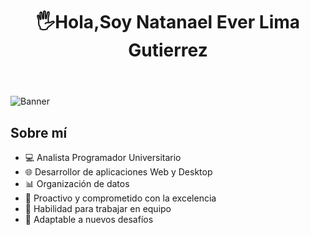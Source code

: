 <body>
    <header>
         <center><h1 aling="center"> 🖐Hola,Soy Natanael Ever Lima Gutierrez</h1></center>
    </header>
    <img src="https://i.postimg.cc/YCGkLwc2/banner-linkedin.png" alt="Banner" class="banner">
    <div class="container">
        <section class="about">
            <h2>Sobre mí</h2>
            <ul>
                <li>💻 Analista Programador Universitario</li>
                <li>🌐 Desarrollor de aplicaciones Web y Desktop</li>
                <li>📊 Organización de datos</li>
                <li>🚀 Proactivo y comprometido con la excelencia</li>
                <li>🤝 Habilidad para trabajar en equipo</li>
                <li>🔧 Adaptable a nuevos desafíos</li>
            </ul>
        </section>
    </div>
</body>
